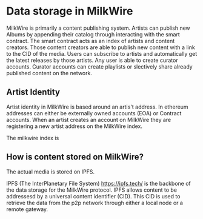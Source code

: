 # Data storage in MilkWire 
MilkWire is primarily a content publishing system. Artists can publish new Albums by appending their catalog through interacting with the smart contract. 
The smart contract acts as an index of artists and content creators. Those content creators are able to publish new content with a link to the CID of the 
media. Users can subscribe to artists and automatically get the latest releases by those artists. Any user is able to create curator accounts. 
Curator accounts can create playlists or slectively share already published content on the network. 



## Artist Identity 
Artist identity in MilkWire is based around an artis't address. In ethereum addresses can either be externally owned accounts (EOA) or Contract accounts. 
When an artist creates an account on MilkWire they are registering a new artist address on the MilkWire index. 

The milkwire index is 

## How is content stored on MilkWire?

The actual media is stored on IPFS.

IPFS (The InterPlanetary File System) https://ipfs.tech/ is the backbone of the data storage for the MilkWire protocol. 
IPFS allows content to be addressesd by a universal content identifier (CID). This CID is used to retrieve the data from the p2p network
through either a local node or a remote gateway.

## 
